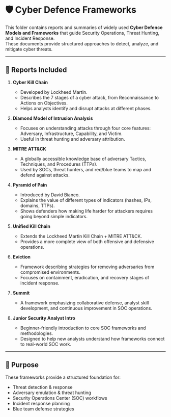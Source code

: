 # 🛡️ Cyber Defence Frameworks

This folder contains reports and summaries of widely used **Cyber Defence Models and Frameworks** that guide Security Operations, Threat Hunting, and Incident Response.  
These documents provide structured approaches to detect, analyze, and mitigate cyber threats.

---

## 📂 Reports Included

1. **Cyber Kill Chain**  
   - Developed by Lockheed Martin.  
   - Describes the 7 stages of a cyber attack, from Reconnaissance to Actions on Objectives.  
   - Helps analysts identify and disrupt attacks at different phases.

2. **Diamond Model of Intrusion Analysis**  
   - Focuses on understanding attacks through four core features: Adversary, Infrastructure, Capability, and Victim.  
   - Useful in threat hunting and adversary attribution.

3. **MITRE ATT&CK**  
   - A globally accessible knowledge base of adversary Tactics, Techniques, and Procedures (TTPs).  
   - Used by SOCs, threat hunters, and red/blue teams to map and defend against attacks.

4. **Pyramid of Pain**  
   - Introduced by David Bianco.  
   - Explains the value of different types of indicators (hashes, IPs, domains, TTPs).  
   - Shows defenders how making life harder for attackers requires going beyond simple indicators.

5. **Unified Kill Chain**  
   - Extends the Lockheed Martin Kill Chain + MITRE ATT&CK.  
   - Provides a more complete view of both offensive and defensive operations.  

6. **Eviction**  
   - Framework describing strategies for removing adversaries from compromised environments.  
   - Focuses on containment, eradication, and recovery stages of incident response.

7. **Summit**  
   - A framework emphasizing collaborative defense, analyst skill development, and continuous improvement in SOC operations.

8. **Junior Security Analyst Intro**  
   - Beginner-friendly introduction to core SOC frameworks and methodologies.  
   - Designed to help new analysts understand how frameworks connect to real-world SOC work.

---

## 🎯 Purpose
These frameworks provide a structured foundation for:
- Threat detection & response  
- Adversary emulation & threat hunting  
- Security Operations Center (SOC) workflows  
- Incident response planning  
- Blue team defense strategies  
